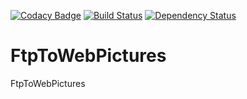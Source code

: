 [![Codacy Badge](https://api.codacy.com/project/badge/Grade/9478e79135e941068327a58cfcc3f932)](https://www.codacy.com/app/DragFAQ/ftptowebpictures?utm_source=github.com&amp;utm_medium=referral&amp;utm_content=DragFAQ/ftptowebpictures&amp;utm_campaign=Badge_Grade) [![Build Status](https://travis-ci.org/DragFAQ/ftptowebpictures.svg?branch=master)](https://travis-ci.org/DragFAQ/ftptowebpictures) [![Dependency Status](https://dependencyci.com/github/DragFAQ/ftptowebpictures/badge)](https://dependencyci.com/github/DragFAQ/ftptowebpictures)
# FtpToWebPictures
FtpToWebPictures
